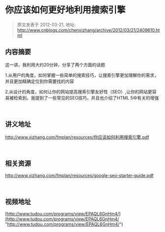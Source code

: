 # 你应该如何更好地利用搜索引擎 
> 原文发表于 2012-03-21, 地址: http://www.cnblogs.com/chenxizhang/archive/2012/03/21/2409610.html 


内容摘要
----

 这一讲，我利用大约20分钟，分享了两个方面的话题

 1.从用户的角度，如何掌握一些简单的搜索技巧，让搜索引擎更加理解你的需求，并且更加精确定位到你需要找的内容

 2.从设计的角度，如何让你的网站提高搜索引擎友好性（SEO）,让你的网站更容易被检索到。我提到了一些常见的SEO技巧，并且也介绍了HTML 5中有关的增强

  

 讲义地址
----

 <http://www.xizhang.com/fmplan/resources/你应该如何利用搜索引擎.pdf>

  

 相关资源
----

 <http://www.xizhang.com/fmplan/resources/google-seo-starter-guide.pdf> 

  

 视频地址
----

 [http://www.tudou.com/programs/view/EPAQL6GnHm4/](http://www.tudou.com/programs/view/EPAQL6GnHm4/ "http://www.tudou.com/programs/view/EPAQL6GnHm4/")

 